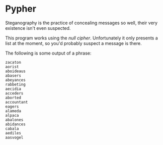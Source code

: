 # Pypher
Steganography is the practice of concealing messages so well, their very existence isn't even suspected.

This program works using the *null cipher*. Unfortunately it only presents a list at the moment, so you'd probably suspect a message is there.

The following is some output of a phrase:

```
zacaton
aorist
aboideaus
abasers
abeyances
rabbeting
aecidia
acceders
aborted
accountant
eagers
alameda
alpaca
abalones
abidances
cabala
aediles
aasvogel
```
